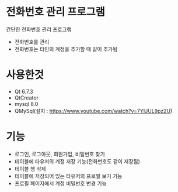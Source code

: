 # 전화번호 관리 프로그램

간단한 전화번호 관리 프로그램

- 전화번호를 관리
- 전화번호는 타인의 계정을 추가할 때 같이 추가됨

# 사용한것

- Qt 6.7.3
- QtCreator
- mysql 8.0
- QMySql(설치 : https://www.youtube.com/watch?v=7YIJUL9pz2U)

# 기능
- 로그인, 로그아웃, 회원가입, 비밀번호 찾기
- 테이블에 타유저의 계정 저장 기능(전화번호도 같이 저장됨)
- 테이블 행 삭제
- 테이블에 저장되어 있는 타유저의 프로필 보기 기능
- 프로필 페이지에서 계정 비밀번호 변경 기능
